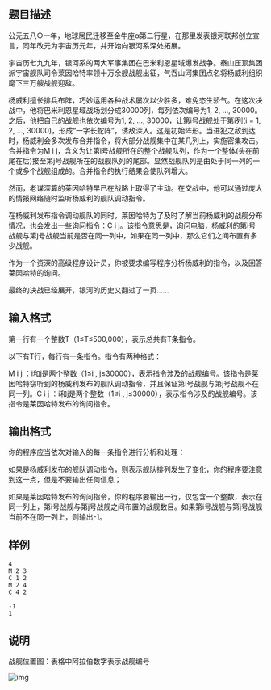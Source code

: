 ## 题目描述

公元五八○一年，地球居民迁移至金牛座α第二行星，在那里发表银河联邦创立宣言，同年改元为宇宙历元年，并开始向银河系深处拓展。

宇宙历七九九年，银河系的两大军事集团在巴米利恩星域爆发战争。泰山压顶集团派宇宙舰队司令莱因哈特率领十万余艘战舰出征，气吞山河集团点名将杨威利组织麾下三万艘战舰迎敌。

杨威利擅长排兵布阵，巧妙运用各种战术屡次以少胜多，难免恣生骄气。在这次决战中，他将巴米利恩星域战场划分成30000列，每列依次编号为1, 2, …, 30000。之后，他把自己的战舰也依次编号为1, 2, …, 30000，让第i号战舰处于第i列(i = 1, 2, …, 30000)，形成“一字长蛇阵”，诱敌深入。这是初始阵形。当进犯之敌到达时，杨威利会多次发布合并指令，将大部分战舰集中在某几列上，实施密集攻击。合并指令为M i j，含义为让第i号战舰所在的整个战舰队列，作为一个整体(头在前尾在后)接至第j号战舰所在的战舰队列的尾部。显然战舰队列是由处于同一列的一个或多个战舰组成的。合并指令的执行结果会使队列增大。

然而，老谋深算的莱因哈特早已在战略上取得了主动。在交战中，他可以通过庞大的情报网络随时监听杨威利的舰队调动指令。

在杨威利发布指令调动舰队的同时，莱因哈特为了及时了解当前杨威利的战舰分布情况，也会发出一些询问指令：C i j。该指令意思是，询问电脑，杨威利的第i号战舰与第j号战舰当前是否在同一列中，如果在同一列中，那么它们之间布置有多少战舰。

作为一个资深的高级程序设计员，你被要求编写程序分析杨威利的指令，以及回答莱因哈特的询问。

最终的决战已经展开，银河的历史又翻过了一页……

## 输入格式


第一行有一个整数T（1≤T≤500,000），表示总共有T条指令。

以下有T行，每行有一条指令。指令有两种格式：

M i j ：i和j是两个整数（1≤i , j≤30000），表示指令涉及的战舰编号。该指令是莱因哈特窃听到的杨威利发布的舰队调动指令，并且保证第i号战舰与第j号战舰不在同一列。C i j ：i和j是两个整数（1≤i , j≤30000），表示指令涉及的战舰编号。该指令是莱因哈特发布的询问指令。

## 输出格式

你的程序应当依次对输入的每一条指令进行分析和处理：

如果是杨威利发布的舰队调动指令，则表示舰队排列发生了变化，你的程序要注意到这一点，但是不要输出任何信息；

如果是莱因哈特发布的询问指令，你的程序要输出一行，仅包含一个整数，表示在同一列上，第i号战舰与第j号战舰之间布置的战舰数目。如果第i号战舰与第j号战舰当前不在同一列上，则输出-1。


## 样例

```input1
4
M 2 3
C 1 2
M 2 4
C 4 2
```

```output1
-1
1
```

## 说明

战舰位置图：表格中阿拉伯数字表示战舰编号

![img](file://img.png)
